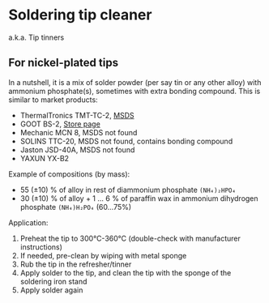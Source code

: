 # Soldering tip cleaner 

a.k.a. Tip tinners

## For nickel-plated tips

In a nutshell, it is a mix of solder powder (per say tin or any other alloy) with ammonium phosphate(s), sometimes with extra bonding compound. This is similar to market products:

- ThermalTronics TMT-TC-2, [MSDS](https://www.thermaltronics.com/downloads/datasheets/TMT-TC-2_Material_Safety_Datasheet.pdf)
- GOOT BS-2, [Store page](https://en.goot.jp/products/detail/bs_2)
- Mechanic MCN 8, MSDS not found
- SOLINS ТТС-20, MSDS not found, contains bonding compound
- Jaston JSD-40A, MSDS not found
- YAXUN YX-B2

Example of compositions (by mass):

- 55 (±10) % of alloy in rest of diammonium phosphate `(NH₄)₂HPO₄`
- 30 (±10) % of alloy + 1 ... 6 % of paraffin wax in ammonium dihydrogen phosphate `(NH₄)H₂PO₄` (60...75%)

Application:

1. Preheat the tip to 300°C-360°C (double-check with manufacturer instructions)
2. If needed, pre-clean by wiping with metal sponge
3. Rub the tip in the refresher/tinner
4. Apply solder to the tip, and clean the tip with the sponge of the soldering iron stand
5. Apply solder again
